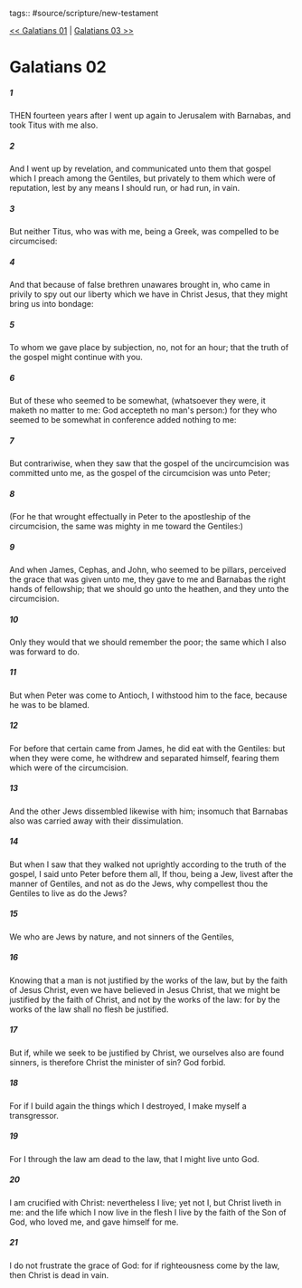 tags:: #source/scripture/new-testament

[<< Galatians 01](source/scripture/new-testament/09_Galatians/Galatians_01.md) | [Galatians 03 >>](source/scripture/new-testament/09_Galatians/Galatians_03.md)

# Galatians 02

##### 1

THEN fourteen years after I went up again to Jerusalem with Barnabas, and took Titus with me also.

##### 2

And I went up by revelation, and communicated unto them that gospel which I preach among the Gentiles, but privately to them which were of reputation, lest by any means I should run, or had run, in vain.

##### 3

But neither Titus, who was with me, being a Greek, was compelled to be circumcised:

##### 4

And that because of false brethren unawares brought in, who came in privily to spy out our liberty which we have in Christ Jesus, that they might bring us into bondage:

##### 5

To whom we gave place by subjection, no, not for an hour; that the truth of the gospel might continue with you.

##### 6

But of these who seemed to be somewhat, (whatsoever they were, it maketh no matter to me: God accepteth no man's person:) for they who seemed to be somewhat in conference added nothing to me:

##### 7

But contrariwise, when they saw that the gospel of the uncircumcision was committed unto me, as the gospel of the circumcision was unto Peter;

##### 8

(For he that wrought effectually in Peter to the apostleship of the circumcision, the same was mighty in me toward the Gentiles:)

##### 9

And when James, Cephas, and John, who seemed to be pillars, perceived the grace that was given unto me, they gave to me and Barnabas the right hands of fellowship; that we should go unto the heathen, and they unto the circumcision.

##### 10

Only they would that we should remember the poor; the same which I also was forward to do.

##### 11

But when Peter was come to Antioch, I withstood him to the face, because he was to be blamed.

##### 12

For before that certain came from James, he did eat with the Gentiles: but when they were come, he withdrew and separated himself, fearing them which were of the circumcision.

##### 13

And the other Jews dissembled likewise with him; insomuch that Barnabas also was carried away with their dissimulation.

##### 14

But when I saw that they walked not uprightly according to the truth of the gospel, I said unto Peter before them all, If thou, being a Jew, livest after the manner of Gentiles, and not as do the Jews, why compellest thou the Gentiles to live as do the Jews?

##### 15

We who are Jews by nature, and not sinners of the Gentiles,

##### 16

Knowing that a man is not justified by the works of the law, but by the faith of Jesus Christ, even we have believed in Jesus Christ, that we might be justified by the faith of Christ, and not by the works of the law: for by the works of the law shall no flesh be justified.

##### 17

But if, while we seek to be justified by Christ, we ourselves also are found sinners, is therefore Christ the minister of sin? God forbid.

##### 18

For if I build again the things which I destroyed, I make myself a transgressor.

##### 19

For I through the law am dead to the law, that I might live unto God.

##### 20

I am crucified with Christ: nevertheless I live; yet not I, but Christ liveth in me: and the life which I now live in the flesh I live by the faith of the Son of God, who loved me, and gave himself for me.

##### 21

I do not frustrate the grace of God: for if righteousness come by the law, then Christ is dead in vain.

